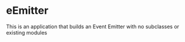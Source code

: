 # eEmitter
This is an application that builds an Event Emitter with no subclasses or existing modules
